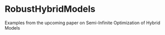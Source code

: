 # RobustHybridModels
Examples from the upcoming paper on Semi-Infinite Optimization of Hybrid Models
